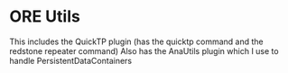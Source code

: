# ORE Utils
This includes the QuickTP plugin (has the quicktp command and the redstone repeater command)
Also has the AnaUtils plugin which I use to handle PersistentDataContainers 
